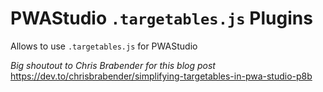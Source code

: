 # PWAStudio `.targetables.js` Plugins

Allows to use `.targetables.js` for PWAStudio





*Big shoutout to Chris Brabender for this blog post*
https://dev.to/chrisbrabender/simplifying-targetables-in-pwa-studio-p8b
